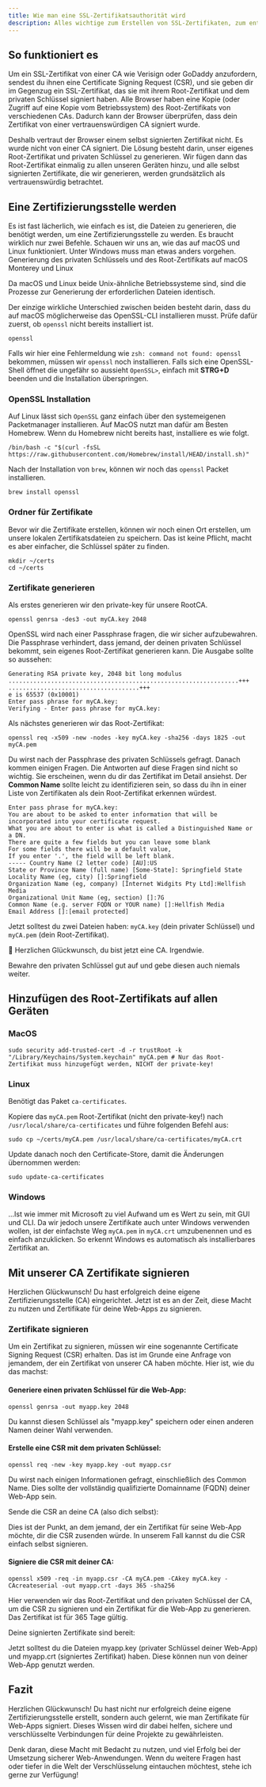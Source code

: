 ```yaml
---
title: Wie man eine SSL-Zertifikatsauthorität wird
description: Alles wichtige zum Erstellen von SSL-Zertifikaten, zum entwickeln von Web-Apps mit https.
---
```

## So funktioniert es

Um ein SSL-Zertifikat von einer CA wie Verisign oder GoDaddy anzufordern, sendest du ihnen eine Certificate Signing Request (CSR), und sie geben dir im Gegenzug ein SSL-Zertifikat, das sie mit ihrem Root-Zertifikat und dem privaten Schlüssel signiert haben. Alle Browser haben eine Kopie (oder Zugriff auf eine Kopie vom Betriebssystem) des Root-Zertifikats von verschiedenen CAs. Dadurch kann der Browser überprüfen, dass dein Zertifikat von einer vertrauenswürdigen CA signiert wurde.

Deshalb vertraut der Browser einem selbst signierten Zertifikat nicht. Es wurde nicht von einer CA signiert. Die Lösung besteht darin, unser eigenes Root-Zertifikat und privaten Schlüssel zu generieren. Wir fügen dann das Root-Zertifikat einmalig zu allen unseren Geräten hinzu, und alle selbst signierten Zertifikate, die wir generieren, werden grundsätzlich als vertrauenswürdig betrachtet. 

## Eine Zertifizierungsstelle werden

Es ist fast lächerlich, wie einfach es ist, die Dateien zu generieren, die benötigt werden, um eine Zertifizierungsstelle zu werden. Es braucht wirklich nur zwei Befehle. Schauen wir uns an, wie das auf macOS und Linux funktioniert. Unter Windows muss man etwas anders vorgehen. Generierung des privaten Schlüssels und des Root-Zertifikats auf macOS Monterey und Linux

Da macOS und Linux beide Unix-ähnliche Betriebssysteme sind, sind die Prozesse zur Generierung der erforderlichen Dateien identisch.

Der einzige wirkliche Unterschied zwischen beiden besteht darin, dass du auf macOS möglicherweise das OpenSSL-CLI installieren musst. Prüfe dafür zuerst, ob `openssl` nicht bereits installiert ist.

```shell
openssl
```

Falls wir hier eine Fehlermeldung wie `zsh: command not found: openssl` bekommen, müssen wir `openssl` noch installieren. Falls sich eine OpenSSL-Shell öffnet die ungefähr so aussieht `OpenSSL>`, einfach mit **STRG+D** beenden und die Installation überspringen.

### OpenSSL Installation

Auf Linux lässt sich `OpenSSL` ganz einfach über den systemeigenen Packetmanager installieren. Auf MacOS nutzt man dafür am Besten Homebrew.
Wenn du Homebrew nicht bereits hast, installiere es wie folgt.

```shell
/bin/bash -c "$(curl -fsSL https://raw.githubusercontent.com/Homebrew/install/HEAD/install.sh)" 
```

Nach der Installation von `brew`, können wir noch das `openssl` Packet installieren.

```shell
brew install openssl
```

### Ordner für Zertifikate

Bevor wir die Zertifikate erstellen, können wir noch einen Ort erstellen, um unsere lokalen Zertifikatsdateien zu speichern. Das ist keine Pflicht, macht es aber einfacher, die Schlüssel später zu finden.

```shell
mkdir ~/certs
cd ~/certs
```

### Zertifikate generieren

Als erstes generieren wir den private-key für unsere RootCA.

```shell 
openssl genrsa -des3 -out myCA.key 2048
```

OpenSSL wird nach einer Passphrase fragen, die wir sicher aufzubewahren. Die Passphrase verhindert, dass jemand, der deinen privaten Schlüssel bekommt, sein eigenes Root-Zertifikat generieren kann. Die Ausgabe sollte so aussehen:

```plaintext
Generating RSA private key, 2048 bit long modulus 
.................................................................+++ .....................................+++
e is 65537 (0x10001)
Enter pass phrase for myCA.key:
Verifying - Enter pass phrase for myCA.key:
```

Als nächstes generieren wir das Root-Zertifikat:

```shell
openssl req -x509 -new -nodes -key myCA.key -sha256 -days 1825 -out myCA.pem
```

Du wirst nach der Passphrase des privaten Schlüssels gefragt. Danach kommen einigen Fragen. Die Antworten auf diese Fragen sind nicht so wichtig. Sie erscheinen, wenn du dir das Zertifikat im Detail ansiehst. Der **Common Name**  sollte leicht zu identifizieren sein, so dass du ihn in einer Liste von Zertifikaten als dein Root-Zertifikat erkennen würdest.

```
Enter pass phrase for myCA.key:
You are about to be asked to enter information that will be incorporated into your certificate request.
What you are about to enter is what is called a Distinguished Name or a DN.
There are quite a few fields but you can leave some blank
For some fields there will be a default value,
If you enter '.', the field will be left blank.
----- Country Name (2 letter code) [AU]:US
State or Province Name (full name) [Some-State]: Springfield State
Locality Name (eg, city) []:Springfield
Organization Name (eg, company) [Internet Widgits Pty Ltd]:Hellfish Media
Organizational Unit Name (eg, section) []:7G
Common Name (e.g. server FQDN or YOUR name) []:Hellfish Media
Email Address []:[email protected]
```

Jetzt solltest du zwei Dateien haben: `myCA.key` (dein privater Schlüssel) und `myCA.pem` (dein Root-Zertifikat).

🎉 Herzlichen Glückwunsch, du bist jetzt eine CA. Irgendwie.

Bewahre den privaten Schlüssel gut auf und gebe diesen auch niemals weiter. 

## Hinzufügen des Root-Zertifikats auf allen Geräten

### MacOS

```shell
sudo security add-trusted-cert -d -r trustRoot -k "/Library/Keychains/System.keychain" myCA.pem # Nur das Root-Zertifikat muss hinzugefügt werden, NICHT der private-key!
```

### Linux

Benötigt das Paket `ca-certificates`.

Kopiere das `myCA.pem` Root-Zertifikat (nicht den private-key!) nach `/usr/local/share/ca-certificates` und führe folgenden Befehl aus:

```shell
sudo cp ~/certs/myCA.pem /usr/local/share/ca-certificates/myCA.crt
```

Update danach noch den Certificate-Store, damit die Änderungen übernommen werden:

```shell
sudo update-ca-certificates
```

### Windows

...Ist wie immer mit Microsoft zu viel Aufwand um es Wert zu sein, mit GUI und CLI. Da wir jedoch unsere Zertifikate auch unter Windows verwenden wollen, ist der einfachste Weg `myCA.pem` in `myCA.crt` umzubenennen und es einfach anzuklicken. So erkennt Windows es automatisch als installierbares Zertifikat an.

## Mit unserer CA Zertifikate signieren

Herzlichen Glückwunsch! Du hast erfolgreich deine eigene Zertifizierungsstelle (CA) eingerichtet. Jetzt ist es an der Zeit, diese Macht zu nutzen und Zertifikate für deine Web-Apps zu signieren.

### Zertifikate signieren

Um ein Zertifikat zu signieren, müssen wir eine sogenannte Certificate Signing Request (CSR) erhalten. Das ist im Grunde eine Anfrage von jemandem, der ein Zertifikat von unserer CA haben möchte. Hier ist, wie du das machst:

#### Generiere einen privaten Schlüssel für die Web-App:

```shell
openssl genrsa -out myapp.key 2048
```

Du kannst diesen Schlüssel als "myapp.key" speichern oder einen anderen Namen deiner Wahl verwenden.

#### Erstelle eine CSR mit dem privaten Schlüssel:

```shell
openssl req -new -key myapp.key -out myapp.csr
```

Du wirst nach einigen Informationen gefragt, einschließlich des Common Name. Dies sollte der vollständig qualifizierte Domainname (FQDN) deiner Web-App sein.

Sende die CSR an deine CA (also dich selbst):

Dies ist der Punkt, an dem jemand, der ein Zertifikat für seine Web-App möchte, dir die CSR zusenden würde. In unserem Fall kannst du die CSR einfach selbst signieren.

#### Signiere die CSR mit deiner CA:

```shell
openssl x509 -req -in myapp.csr -CA myCA.pem -CAkey myCA.key -CAcreateserial -out myapp.crt -days 365 -sha256
```

Hier verwenden wir das Root-Zertifikat und den privaten Schlüssel der CA, um die CSR zu signieren und ein Zertifikat für die Web-App zu generieren. Das Zertifikat ist für 365 Tage gültig.

Deine signierten Zertifikate sind bereit:

Jetzt solltest du die Dateien myapp.key (privater Schlüssel deiner Web-App) und myapp.crt (signiertes Zertifikat) haben. Diese können nun von deiner Web-App genutzt werden.

## Fazit

Herzlichen Glückwunsch! Du hast nicht nur erfolgreich deine eigene Zertifizierungsstelle erstellt, sondern auch gelernt, wie man Zertifikate für Web-Apps signiert. Dieses Wissen wird dir dabei helfen, sichere und verschlüsselte Verbindungen für deine Projekte zu gewährleisten.

Denk daran, diese Macht mit Bedacht zu nutzen, und viel Erfolg bei der Umsetzung sicherer Web-Anwendungen. Wenn du weitere Fragen hast oder tiefer in die Welt der Verschlüsselung eintauchen möchtest, stehe ich gerne zur Verfügung!